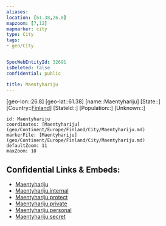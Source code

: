 ```yaml
---
aliases: 
location: [61.38,26.8]
mapzoom: [7,12] 
mapmarker: city 
type: City
tags:
- geo/City


SpocWebEntityId: 32691
isDeleted: false
confidential: public

title: Maentyhariju
---
```

[geo-lon::26.8]
[geo-lat::61.38]
[name::Maentyhariju]
[State::]
[Country::[Finland](geo/Continent/Europe/Finland.md)]
[StateId::]
[Population::]
[Unknown::]


```leaflet
id: Maentyhariju
coordinates: [Maentyhariju](geo/Continent/Europe/Finland/City/Maentyhariju.md)
markerFile: [Maentyhariju](geo/Continent/Europe/Finland/City/Maentyhariju.md)
defaultZoom: 11 
maxZoom: 18
```


## Confidential Links & Embeds: 
- [Maentyhariju](../../../../../../_public/geo/Continent/Europe/Finland/City/Maentyhariju.md) 
- [Maentyhariju.internal](../../../../../../_internal/geo/Continent/Europe/Finland/City/Maentyhariju.internal.md) 
- [Maentyhariju.protect](../../../../../../_protect/geo/Continent/Europe/Finland/City/Maentyhariju.protect.md) 
- [Maentyhariju.private](../../../../../../_private/geo/Continent/Europe/Finland/City/Maentyhariju.private.md) 
- [Maentyhariju.personal](../../../../../../_personal/geo/Continent/Europe/Finland/City/Maentyhariju.personal.md) 
- [Maentyhariju.secret](../../../../../../_secret/geo/Continent/Europe/Finland/City/Maentyhariju.secret.md) 
